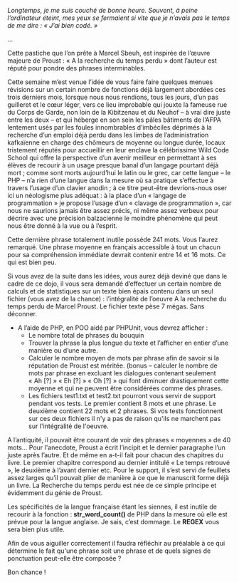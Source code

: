 ﻿*Longtemps, je me suis couché de bonne heure. Souvent, à peine l’ordinateur éteint, mes yeux se fermaient si vite que je n’avais pas le temps de me dire : « J’ai bien codé. »*

...

Cette pastiche que l’on prête à Marcel Sbeuh, est inspirée de l’œuvre majeure de Proust : « A la recherche du temps perdu » dont l’auteur est réputé pour pondre des phrases interminables.

Cette semaine m’est venue l’idée de vous faire faire quelques menues révisions sur un certain nombre de fonctions déjà largement abordées ces trois derniers mois, lorsque nous nous rendions, tous les jours, d’un pas guilleret et le cœur léger, vers ce lieu improbable qui jouxte la fameuse rue du Corps de Garde, non loin de la Kibitzenau et du Neuhof – à vrai dire juste entre les deux – et qui héberge en son sein les pâles bâtiments de l’AFPA lentement usés par les foules innombrables d’imbéciles déprimés à la recherche d’un emploi déjà perdu dans les limbes de l’administration kafkaïenne en charge des chômeurs de moyenne ou longue durée, locaux tristement réputés pour accueillir en leur enclave la célébrissime Wild Code School qui offre la perspective d’un avenir meilleur en permettant à ses élèves de recourir à un usage presque banal d’un langage pourtant déjà mort ; comme sont morts aujourd’hui le latin ou le grec, car cette langue – le PHP – n’a rien d’une langue dans la mesure où sa pratique s’effectue à travers l’usage d’un clavier anodin ; à ce titre peut-être devrions-nous oser ici un néologisme plus adéquat : à la place d’un « langage de programmation » je propose l’usage d’un « clavage de programmation », car nous ne saurions jamais être assez précis, ni même assez verbeux pour décrire avec une précision balzacienne le moindre phénomène qui peut nous être donné à la vue ou à l’esprit.

Cette dernière phrase totalement inutile possède 241 mots. Vous l’aurez remarqué. Une phrase moyenne en français accessible à tout un chacun pour sa compréhension immédiate devrait contenir entre 14 et 16 mots. Ce qui est bien peu.

Si vous avez de la suite dans les idées, vous aurez déjà deviné que dans le cadre de ce dojo, il vous sera demandé d’effectuer un certain nombre de calculs et de statistiques sur un texte bien épais contenu dans un seul fichier (vous avez de la chance) : l’intégralité de l’oeuvre A la recherche du temps perdu de Marcel Proust. Le fichier texte pèse 7 mégas. Sans déconner.

* A l’aide de PHP, en POO aidé par PHPUnit, vous devrez afficher :
  * Le nombre total de phrases du bouquin
  * Trouver la phrase la plus longue du texte et l’afficher en entier d’une manière ou d’une autre.
  * Calculer le nombre moyen de mots par phrase afin de savoir si la réputation de Proust est méritée.
(bonus – calculer le nombre de mots par phrase en excluant les dialogues contenant seulement « Ah [?] » « Eh [?] » « Oh [?] » qui font diminuer drastiquement cette moyenne et qui ne peuvent être considérées comme des phrases.
  * Les fichiers test1.txt et test2.txt pourront vous servir de support pendant vos tests. Le premier contient 8 mots et une phrase. Le deuxième contient 22 mots et 2 phrases. Si vos tests fonctionnent sur ces deux fichiers il n'y a pas de raison qu'ils ne marchent pas sur l'intégralité de l'oeuvre.


A l’antiquité, il pouvait être courant de voir des phrases « moyennes » de 40 mots... Pour l'anecdote, Proust a écrit l’incipit et le dernier paragraphe l’un juste après l’autre. Et de même en a-t-il fait pour chacun des chapitres du livre. Le premier chapitre correspond au dernier intitulé « Le temps retrouvé », le deuxième à l’avant dernier etc. Pour le support, il s’est servi de feuillets assez larges qu’il pouvait plier de manière à ce que le manuscrit forme déjà un livre. La Recherche du temps perdu est née de ce simple principe et évidemment du génie de Proust.


Les spécificités de la langue française étant les siennes, il est inutile de recourir à la fonction : __str_word_count()__ de PHP dans la mesure où elle est prévue pour la langue anglaise. Je sais, c’est dommage. Le __REGEX__ vous sera bien plus utile. 

Afin de vous aiguiller correctement il faudra réfléchir au préalable à ce qui détermine le fait qu'une phrase soit une phrase et de quels signes de ponctuation peut-elle être composée ?


Bon chance !
